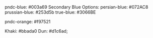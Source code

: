 pndc-blue: #003a69
Secondary Blue Options:
persian-blue: #072AC8
prussian-blue: #253d5b
true-blue: #3066BE

pndc-orange: #f97521

<!-- Contenders for Separator -->

Khaki: #bbada0
Dun: #d1c6ad;
